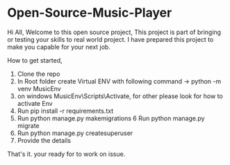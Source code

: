 ﻿# Open-Source-Music-Player

Hi All, Welcome to this open source project, This project is part of bringing or testing your skills to real world project. I have prepared this project to make you capable for your next job.

How to get started,

1. Clone the repo
2. In Root folder create Virtual ENV with following command -> python -m venv MusicEnv
3. on windows MusicEnv\Scripts\Activate, for other please look for how to activate Env
4. Run pip install -r requirements.txt
5. Run python manage.py makemigrations
6 Run python manage.py migrate
7. Run python manage.py createsuperuser
8. Provide the details


That's it. your ready for to work on issue.
